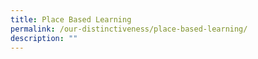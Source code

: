 ```yaml
---
title: Place Based Learning
permalink: /our-distinctiveness/place-based-learning/
description: ""
---
```

